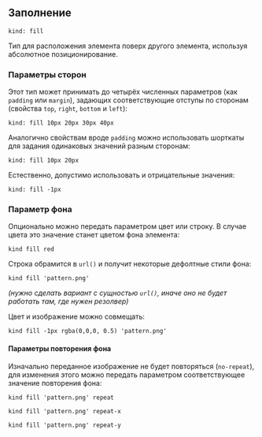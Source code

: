 ---
---

## Заполнение

    kind: fill

Тип для расположения элемента поверх другого элемента, используя абсолютное позиционирование.

### Параметры сторон

Этот тип может принимать до четырёх численных параметров (как `padding` или `margin`), задающих соответствующие отступы по сторонам (свойства `top`, `right`, `bottom` и `left`):

    kind: fill 10px 20px 30px 40px

Аналогично свойствам вроде `padding` можно использовать шорткаты для задания одинаковых значений разным сторонам:

    kind: fill 10px 20px

Естественно, допустимо использовать и отрицательные значения:

    kind: fill -1px

### Параметр фона

Опционально можно передать параметром цвет или строку. В случае цвета это значение станет цветом фона элемента:

    kind fill red

Cтрока обрамится в `url()` и получит некоторые дефолтные стили фона:

    kind fill 'pattern.png'

_(нужно сделать вариант с сущностью `url()`, иначе оно не будет работать там, где нужен резолвер)_

Цвет и изображение можно совмещать:

    kind fill -1px rgba(0,0,0, 0.5) 'pattern.png'

#### Параметры повторения фона

Изначально переданное изображение не будет повторяться (`no-repeat`), для изменения этого можно передать параметром соответствующее значение повторения фона:

    kind fill 'pattern.png' repeat

    kind fill 'pattern.png' repeat-x
    
    kind fill 'pattern.png' repeat-y
